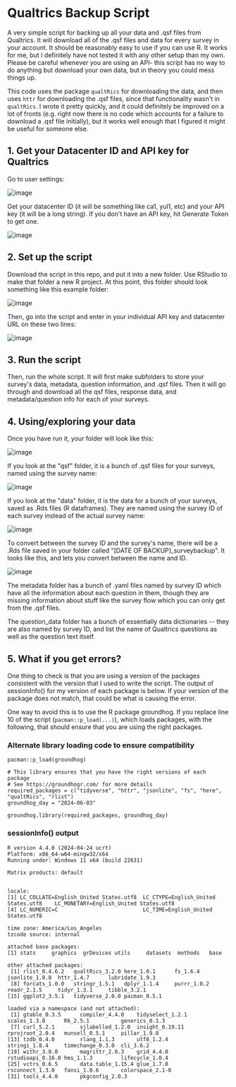 # Qualtrics Backup Script
A very simple script for backing up all your data and .qsf files from Qualtrics. It will download all of the .qsf files and data for every survey in your account. It should be reasonably easy to use if you can use R. It works for me, but I definitely have not tested it with any other setup than my own. Please be careful whenever you are using an API- this script has no way to do anything but download your own data, but in theory you could mess things up. 

This code uses the package `qualtRics` for downloading the data, and then uses `httr` for downloading the .qsf files, since that functionality wasn't in `qualtRics`. I wrote it pretty quickly, and it could definitely be improved on a lot of fronts (e.g. right now there is no code which accounts for a failure to download a .qsf file initially), but it works well enough that I figured it might be useful for someone else. 


## 1. Get your Datacenter ID and API key for Qualtrics
Go to user settings:

![image](https://github.com/whryan/qualtrics_backup/assets/8107009/eadd37bb-ad18-44f1-a617-00481149123d)

Get your datacenter ID (it will be something like ca1, yul1, etc) and your API key (it will be a long string). If you don't have an API key, hit Generate Token to get one.

![image](https://github.com/whryan/qualtrics_backup/assets/8107009/6475fa1d-bfcc-4388-aa34-1e7be8fabf6d)

## 2. Set up the script
Download the script in this repo, and put it into a new folder. Use RStudio to make that folder a new R project. At this point, this folder should look something like this example folder:

![image](https://github.com/whryan/qualtrics_backup/assets/8107009/366a5716-bf0f-44b0-803a-7f27ebcdef93)


Then, go into the script and enter in your individual API key and datacenter URL on these two lines:

![image](https://github.com/whryan/qualtrics_backup/assets/8107009/92e7812e-a384-42c2-9baf-5bc5679e6976)

## 3. Run the script
Then, run the whole script. It will first make subfolders to store your survey's data, metadata, question information, and .qsf files. Then it will go through and download all the qsf files, response data, and metadata/question info for each of your surveys. 

## 4. Using/exploring your data
Once you have run it, your folder will look like this:

![image](https://github.com/whryan/qualtrics_backup/assets/8107009/72d787a2-747f-41e6-b639-956c4fe69b47)

If you look at the "qsf" folder, it is a bunch of .qsf files for your surveys, named using the survey name:

![image](https://github.com/whryan/qualtrics_backup/assets/8107009/a813d8bd-2885-42cc-9354-fb890fe6b2f2)

If you look at the "data" folder, it is the data for a bunch of your surveys, saved as .Rds files (R dataframes). They are named using the survey ID of each survey instead of the actual survey name:

![image](https://github.com/whryan/qualtrics_backup/assets/8107009/7bbba1df-7238-4fb8-a8cf-8cb378c45fa5)

To convert between the survey ID and the survey's name, there will be a .Rds file saved in your folder called "[DATE OF BACKUP]_surveybackup". It looks like this, and lets you convert between the name and ID. 

![image](https://github.com/whryan/qualtrics_backup/assets/8107009/eaa83991-8ca1-4868-9e6d-0808ddd5850f)


The metadata folder has a bunch of .yaml files named by survey ID which have all the information about each question in them, though they are missing information about stuff like the survey flow which you can only get from the .qsf files. 

The question_data folder has a bunch of essentially data dictionaries -- they are also named by survey ID, and list the name of Qualtrics questions as well as the question text itself. 


## 5. What if you get errors? 

One thing to check is that you are using a version of the packages consistent with the version that I used to write the script. The output of sessionInfo() for my version of each package is below. If your version of the package does not match, that could be what is causing the error.

One way to avoid this is to use the R package groundhog. If you replace line 10 of the script (`pacman::p_load(...)`), which loads packages, with the following, that should ensure that you are using the right packages. 

### Alternate library loading code to ensure compatibility
```
pacman::p_load(groundhog)

# This library ensures that you have the right versions of each package
# See https://groundhogr.com/ for more details
required_packages = c("tidyverse", "httr", "jsonlite", "fs", "here", "qualtRics", "rlist")
groundhog_day = "2024-06-03"

groundhog.library(required_packages, groundhog_day)
```
### sessionInfo() output
```
R version 4.4.0 (2024-04-24 ucrt)
Platform: x86_64-w64-mingw32/x64
Running under: Windows 11 x64 (build 22631)

Matrix products: default


locale:
[1] LC_COLLATE=English_United States.utf8  LC_CTYPE=English_United States.utf8    LC_MONETARY=English_United States.utf8
[4] LC_NUMERIC=C                           LC_TIME=English_United States.utf8    

time zone: America/Los_Angeles
tzcode source: internal

attached base packages:
[1] stats     graphics  grDevices utils     datasets  methods   base     

other attached packages:
 [1] rlist_0.4.6.2   qualtRics_3.2.0 here_1.0.1      fs_1.6.4        jsonlite_1.8.8  httr_1.4.7      lubridate_1.9.3
 [8] forcats_1.0.0   stringr_1.5.1   dplyr_1.1.4     purrr_1.0.2     readr_2.1.5     tidyr_1.3.1     tibble_3.2.1   
[15] ggplot2_3.5.1   tidyverse_2.0.0 pacman_0.5.1   

loaded via a namespace (and not attached):
 [1] gtable_0.3.5      compiler_4.4.0    tidyselect_1.2.1  scales_1.3.0      R6_2.5.1          generics_0.1.3   
 [7] curl_5.2.1        sjlabelled_1.2.0  insight_0.19.11   rprojroot_2.0.4   munsell_0.5.1     pillar_1.9.0     
[13] tzdb_0.4.0        rlang_1.1.3       utf8_1.2.4        stringi_1.8.4     timechange_0.3.0  cli_3.6.2        
[19] withr_3.0.0       magrittr_2.0.3    grid_4.4.0        rstudioapi_0.16.0 hms_1.1.3         lifecycle_1.0.4  
[25] vctrs_0.6.5       data.table_1.15.4 glue_1.7.0        rsconnect_1.3.0   fansi_1.0.6       colorspace_2.1-0 
[31] tools_4.4.0       pkgconfig_2.0.3

```
